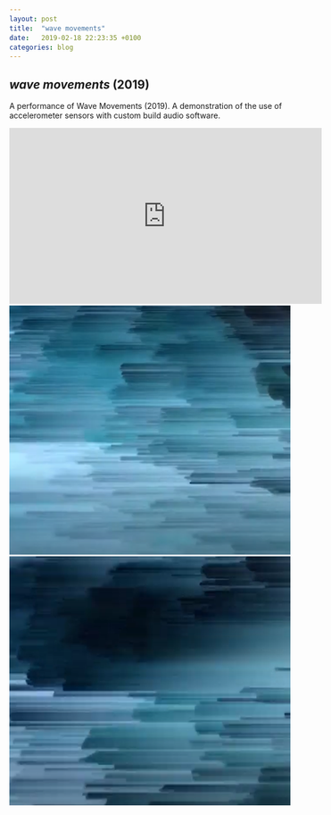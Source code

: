 ```yaml
---
layout: post
title:  "wave movements"
date:   2019-02-18 22:23:35 +0100
categories: blog
---
```


<h2><i>wave movements</i> (2019)</h2>

A performance of Wave Movements (2019). A demonstration of the use of accelerometer sensors with custom build audio software.

<iframe width="560" height="315" src="https://www.youtube.com/embed/qNLEU5at_k8?si=xo4vgdt3IoN4OWcc" title="YouTube video player" frameborder="0" allow="accelerometer; autoplay; clipboard-write; encrypted-media; gyroscope; picture-in-picture; web-share" referrerpolicy="strict-origin-when-cross-origin" allowfullscreen></iframe>

<img src="/assets/img/waves/wave1.png" height="446" width="756"/>
<img src="/assets/img/waves/wave2.png" height="446" width="756"/> 